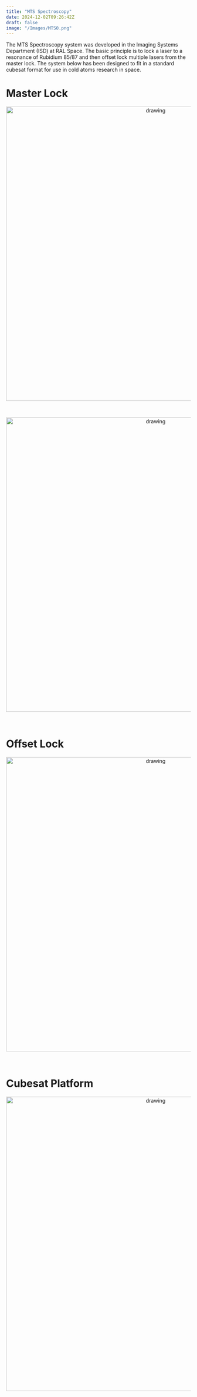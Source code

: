 ```yaml
---
title: "MTS Spectroscopy"
date: 2024-12-02T09:26:42Z
draft: false
image: "/Images/MTS0.png"
---
```



The MTS Spectroscopy system was developed in the Imaging Systems Department (ISD) at RAL Space. The basic principle is to lock a laser to a resonance of Rubidium 85/87 and then offset lock multiple lasers from the master lock. The system below has been designed to fit in a standard cubesat format for use in cold atoms research in space.

# Master Lock

<p align="center"> 
<img src="/Images/MTS0.png" alt="drawing" width="800"/>
</p>
<br>

<p align="center"> 
<img src="/Images/MTS1.png" alt="drawing" width="800"/>
</p>
<br>

# Offset Lock

<p align="center"> 
<img src="/Images/MTS2.png" alt="drawing" width="800"/>
</p>
<br>

# Cubesat Platform

<p align="center"> 
<img src="/Images/MTS3.png" alt="drawing" width="800"/>
</p>
<br>

